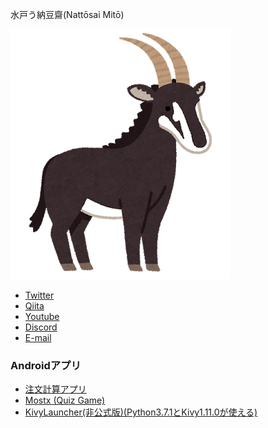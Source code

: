 水戸う納豆齋(Nattōsai Mitō)

![antelope](animal_sable_antelope.png)

- [Twitter](https://twitter.com/dive_into_py)
- [Qiita](https://qiita.com/gotta_dive_into_python)
- [Youtube](https://www.youtube.com/channel/UCcu_WzusAoPX2cyi8K2N-0g)
- [Discord](https://discord.gg/UCQwfrb)
- [E-mail](mailto:flow4re2c@gmail.com)

### Androidアプリ

- [注文計算アプリ](https://github.com/gottadiveintopython/chumon_kesan_support)
- [Mostx (Quiz Game)](https://github.com/gottadiveintopython/mostx-kivy)
- [KivyLauncher(非公式版)(Python3.7.1とKivy1.11.0が使える)](https://github.com/gottadiveintopython/android-packaging/tree/master/kivy-launcher/20190602(Kivy_v1.11.0))
